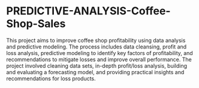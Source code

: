 # PREDICTIVE-ANALYSIS-Coffee-Shop-Sales

This project aims to improve coffee shop profitability using data analysis and predictive modeling. The process includes data cleansing, profit and loss analysis, predictive modeling to identify key factors of profitability, and recommendations to mitigate losses and improve overall performance.
The project involved cleaning data sets, in-depth profit/loss analysis, building and evaluating a forecasting model, and providing practical insights and recommendations for loss products. 
